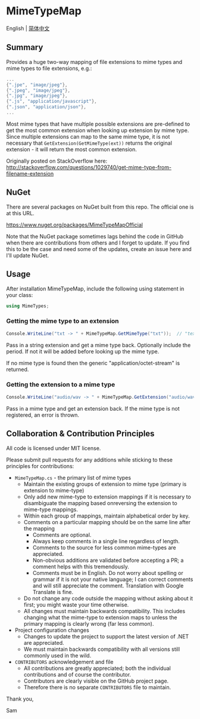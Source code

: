 # MimeTypeMap

English | [简体中文](README-zh-Hans.md)

## Summary
Provides a huge two-way mapping of file extensions to mime types and mime types to file extensions, e.g.:

```c#
...
{".jpe", "image/jpeg"},
{".jpeg", "image/jpeg"},
{".jpg", "image/jpeg"},
{".js", "application/javascript"},
{".json", "application/json"},
...
```

Most mime types that have multiple possible extensions are pre-defined to get the most common extension when looking
up extension by mime type. Since multiple extensions can map to the same mime type, it is not necessary that `GetExtension(GetMimeType(ext))` returns the original extension - it will return the most common extension.

Originally posted on StackOverflow here: http://stackoverflow.com/questions/1029740/get-mime-type-from-filename-extension

## NuGet

There are several packages on NuGet built from this repo. The official one is at this URL.

https://www.nuget.org/packages/MimeTypeMapOfficial

Note that the NuGet package sometimes lags behind the code in GitHub when there are contributions from others and I forget to update. If you find this to be the case and need some of the updates, create an issue here and I'll update NuGet.

## Usage

After installation MimeTypeMap, include the following using statement in your class:

```cs
using MimeTypes;
```

### Getting the mime type to an extension

```cs
Console.WriteLine("txt -> " + MimeTypeMap.GetMimeType("txt"));  // "text/plain"
```

Pass in a string extension and get a mime type back. Optionally include the period. If not it will be added before looking up the mime type.

If no mime type is found then the generic "application/octet-stream" is returned.

### Getting the extension to a mime type

```cs
Console.WriteLine("audio/wav -> " + MimeTypeMap.GetExtension("audio/wav")); // ".wav"
```

Pass in a mime type and get an extension back. If the mime type is not registered, an error is thrown.

## Collaboration & Contribution Principles

All code is licensed under MIT license.

Please submit pull requests for any additions while sticking to these principles for contributions:

* `MimeTypeMap.cs` - the primary list of mime types
  * Maintain the existing groups of extension to mime type (primary is extension to mime-type)
  * Only add new mime-type to extension mappings if it is necessary to disambiguate the mapping based onreversing the extension to mime-type mappings.
  * Within each group of mappings, maintain alphabetical order by key.
  * Comments on a particular mapping should be on the same line after the mapping
    * Comments are optional.
    * Always keep comments in a single line regardless of length.
    * Comments to the source for less common mime-types are appreciated.
    * Non-obvious additions are validated before accepting a PR; a comment helps with this tremendously.
    * Comments must be in English. Do not worry about spelling or grammar if it is not your native language; I can correct comments and will still appreciate the comment. Translation with Google Translate is fine.
  * Do not change any code outside the mapping without asking about it first; you might waste your time otherwise.
  * All changes must maintain backwards compatibility. This includes changing what the mime-type to extension maps to unless the primary mapping is clearly wrong (far less common).
* Project configuration changes
  *  Changes to update the project to support the latest version of .NET are appreciated.
  *  We must maintain backwards compatibility with all versions still commonly used in the wild.
* `CONTRIBUTORS` acknowledgement and file
  * All contributions are greatly appreciated; both the individual contributions and of course the contributor.
  * Contributors are clearly visible on the GitHub project page.
  * Therefore there is no separate `CONTRIBUTORS` file to maintain.
  
Thank you,

Sam
